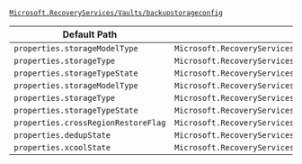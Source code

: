 [`Microsoft.RecoveryServices/Vaults/backupstorageconfig`](https://docs.microsoft.com/en-us/azure/templates/microsoft.recoveryservices/vaults/backupstorageconfig)

| Default Path | Alias |
|---|---|
| `properties.storageModelType` | `Microsoft.RecoveryServices/Vaults/backupstorageconfig/vaultstorageconfig.storageModelType` |
| `properties.storageType` | `Microsoft.RecoveryServices/Vaults/backupstorageconfig/vaultstorageconfig.storageType` |
| `properties.storageTypeState` | `Microsoft.RecoveryServices/Vaults/backupstorageconfig/vaultstorageconfig.storageTypeState` |
| `properties.storageModelType` | `Microsoft.RecoveryServices/vaults/backupstorageconfig/storageModelType` |
| `properties.storageType` | `Microsoft.RecoveryServices/vaults/backupstorageconfig/storageType` |
| `properties.storageTypeState` | `Microsoft.RecoveryServices/vaults/backupstorageconfig/storageTypeState` |
| `properties.crossRegionRestoreFlag` | `Microsoft.RecoveryServices/vaults/backupstorageconfig/crossRegionRestoreFlag` |
| `properties.dedupState` | `Microsoft.RecoveryServices/vaults/backupstorageconfig/dedupState` |
| `properties.xcoolState` | `Microsoft.RecoveryServices/vaults/backupstorageconfig/xcoolState` |

